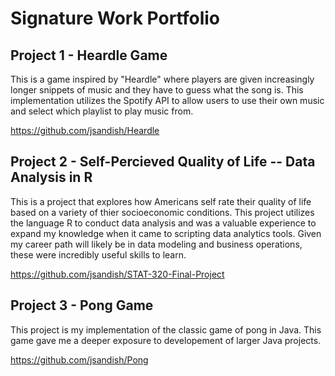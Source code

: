 # Signature Work Portfolio

## Project 1 - Heardle Game
This is a game inspired by "Heardle" where players are given increasingly longer snippets of music and they have to guess what the song is. This implementation utilizes the Spotify API to allow users to use their own music and select which playlist to play music from.

https://github.com/jsandish/Heardle 

## Project 2 - Self-Percieved Quality of Life -- Data Analysis in R
This is a project that explores how Americans self rate their quality of life based on a variety of thier socioeconomic conditions. This project utilizes the language R to conduct data analysis and was a valuable experience to expand my knowledge when it came to scripting data analytics tools. Given my career path will likely be in data modeling and business operations, these were incredibly useful skills to learn.

https://github.com/jsandish/STAT-320-Final-Project

## Project 3 - Pong Game
This project is my implementation of the classic game of pong in Java. This game gave me a deeper exposure to developement of larger Java projects.

https://github.com/jsandish/Pong
